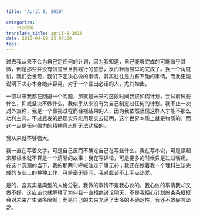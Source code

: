 ```yaml
---
title: 'April 8, 2010'

categories:
  - 日志随笔
translate_title: april-8-2010
date: 2010-04-08 23:07:00
tags:
---
```


过去我从来不会为自己定任何的计划，因为我知道，自己能够完成的可能微乎其微，倒是那些并没有信誓旦旦要践行的誓愿，反而轻而易举的完成了。换一个角度讲，我们会发现，我们下定决心做的事情，其实往往是力有不殆的事情。而此更能说明下决心本身绝非容易，对于一个言出必诺的人，尤其如此。

一直以来我都在回避一个问题，那就是未来的这段时间我该如何计划，尝试着做些什么，抑或坚决不做什么，我似乎从来没有为自己制定过任何的计划。我不止一次对外宣称，我是一个重视过程而轻视结果的人，因为我依然坚信这样人才能不那么功利主义。不过悲哀的是现实只能用现实去证明，这个世界本质上就是物质的，而这一点是任何强力的精神意志所无法动摇的。

我从来就不够强大。

我一直在写着文字，可是自己反而不确定自己在写些什么。我在写小说，可是读起来那根本就不算是一个清晰的故事；我在写评论，可是更多的时候只是过过嘴瘾，在这个沉溺的当下，我的那两句呼喊注定于事无补；我还在做着我一个理科生该完成的专业上的种种工作，可是毫无疑问，我对此谈不上半点热爱。

是的，这其实是典型的人格分裂。我做的事情不是我心仪的，我心仪的事情我却又做不好。这应该也就解释了为何我一直拒绝讨论明天，不是我担心计划的条条框框会对未来产生诸多限制；而是自己的未来充满了太多的不确定性，我还不敢妄言谈之。